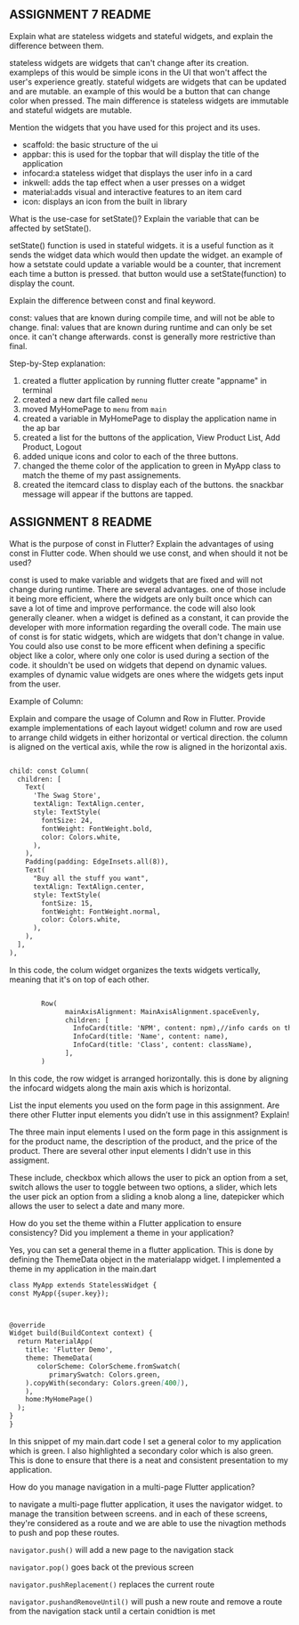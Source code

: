 

## ASSIGNMENT 7 README

 Explain what are stateless widgets and stateful widgets, and explain the difference between them.

 stateless widgets are widgets that can't change after its creation. exampleps of this would be simple icons in the UI that won't affect the user's experience greatly. stateful widgets are widgets that can be updated and are mutable. an example of this would be a button that can change color when pressed. The main difference is stateless widgets are immutable and stateful widgets are mutable. 



 Mention the widgets that you have used for this project and its uses.


 - scaffold: the basic structure of the ui
 - appbar: this is used for the topbar that will display the title of the application
 - infocard:a stateless widget that displays the user info in a card
 - inkwell: adds the tap effect when a user presses on a widget
 - material:adds visual and interactive features to an item card
 - icon: displays an icon from the built in library


 What is the use-case for setState()? Explain the variable that can be affected by setState().

 setState() function is used in stateful widgets. it is a useful function as it sends the widget data which would then update the widget. an example of how a setstate could update a variable would be a counter, that increment each time a button is pressed. that button would use a setState(function) to display the count. 

 Explain the difference between const and final keyword.

 const: values that are known during compile time, and will not be able to change. 
 final: values that are known during runtime and can only be set once. it can't change afterwards. 
 const is generally more restrictive than final. 


Step-by-Step explanation:
1. created a flutter application by running flutter create "appname" in terminal
2. created a new dart file called `menu`
3. moved MyHomePage to `menu` from `main`
4. created a variable in MyHomePage to display the application name in the ap bar
5. created a list for the buttons of the application, View Product List, Add Product, Logout
6. added unique icons and color to each of the three buttons. 
7. changed the theme color of the application to green in MyApp class to match the theme of my past assignements. 
8. created the itemcard class to display each of the buttons. the snackbar message will appear if the buttons are tapped.



## ASSIGNMENT 8 README

What is the purpose of const in Flutter? Explain the advantages of using const in Flutter code. When should we use const, and when should it not be used?

const is used to make variable and widgets that are fixed and will not change during runtime. There are several advantages. one of those include it being more efficient, where the widgets are only built once which can save a lot of time and improve performance. the code will also look generally cleaner. when a widget is defined as a constant, it can provide the developer with more information regarding the overall code. The main use of const is for static widgets, which are widgets that don't change in value. You could also use const to be more efficent when defining a specific object like a color, where only one color is used during a section of the code. it shouldn't be used on widgets that depend on dynamic values. examples of dynamic value widgets are ones where the widgets gets input from the user. 

Example of Column:



Explain and compare the usage of Column and Row in Flutter. Provide example implementations of each layout widget!
column and row are used to arrange child widgets in either horizontal or vertical direction. the column is aligned on the vertical axis, while the row is aligned in the horizontal axis. 


```markdown

child: const Column(
  children: [
    Text(
      'The Swag Store',
      textAlign: TextAlign.center,
      style: TextStyle(
        fontSize: 24,
        fontWeight: FontWeight.bold,
        color: Colors.white,
      ),
    ),
    Padding(padding: EdgeInsets.all(8)),
    Text(
      "Buy all the stuff you want",
      textAlign: TextAlign.center,
      style: TextStyle(
        fontSize: 15,
        fontWeight: FontWeight.normal,
        color: Colors.white,
      ),
    ),
  ],
),
```

In this code, the colum widget organizes the texts widgets vertically, meaning that it's on top of each other.

```markdown

        Row(
              mainAxisAlignment: MainAxisAlignment.spaceEvenly,
              children: [
                InfoCard(title: 'NPM', content: npm),//info cards on the top of the app
                InfoCard(title: 'Name', content: name),
                InfoCard(title: 'Class', content: className),
              ],
        )
```

In this code, the row widget is arranged horizontally. this is done by aligning the infocard widgets along the main axis which is horizontal. 

List the input elements you used on the form page in this assignment. Are there other Flutter input elements you didn’t use in this assignment? Explain!


The three main input elements I used on the form page in this assignment is for the product name, the description of the product, and the price of the product. There are several other input elements I didn't use in this assigment. 

These include, checkbox which allows the user to pick an option from a set, switch allows the user to toggle between two options, a slider, which lets the user pick an option from a sliding a knob along a line, datepicker which allows the user to select a date and many more. 


How do you set the theme within a Flutter application to ensure consistency? Did you implement a theme in your application?

Yes, you can set a general theme in a flutter application. This is done by defining the ThemeData object in the materialapp widget. I implemented a theme in my application in the main.dart 
  ```markdown
class MyApp extends StatelessWidget {
  const MyApp({super.key});



  @override
  Widget build(BuildContext context) {
    return MaterialApp(
      title: 'Flutter Demo',
      theme: ThemeData(
         colorScheme: ColorScheme.fromSwatch(
            primarySwatch: Colors.green,
      ).copyWith(secondary: Colors.green[400]),
      ),
      home:MyHomePage()
    );
  }
}
```

In this snippet of my main.dart code I set a general color to my application which is green. I also highlighted a secondary color which is also green. This is done to ensure that there is a neat and consistent presentation to my application. 

How do you manage navigation in a multi-page Flutter application?

to navigate a multi-page flutter application, it uses the navigator widget. to manage the transition between screens. and in each of these screens, they're considered as a route and we are able to use the nivagtion methods to push and pop these routes. 

`navigator.push()` will add a new page to the navigation stack

`navigator.pop()` goes back ot the previous screen

`navigator.pushReplacement()` replaces the current route

`navigator.pushandRemoveUntil()` will push a new route and remove a route from the navigation stack until a certain conidtion is met 